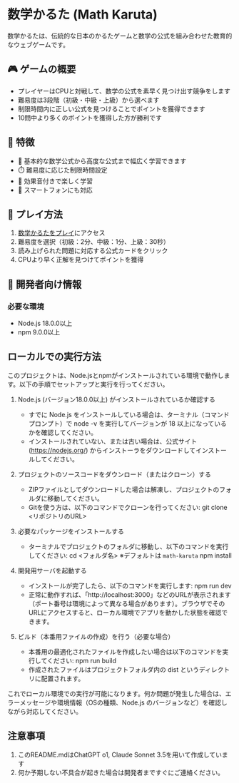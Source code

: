 # 数学かるた (Math Karuta)

数学かるたは、伝統的な日本のかるたゲームと数学の公式を組み合わせた教育的なウェブゲームです。

## 🎮 ゲームの概要

- プレイヤーはCPUと対戦して、数学の公式を素早く見つけ出す競争をします
- 難易度は3段階（初級・中級・上級）から選べます
- 制限時間内に正しい公式を見つけることでポイントを獲得できます
- 10問中より多くのポイントを獲得した方が勝利です

## 🎯 特徴

- 🔢 基本的な数学公式から高度な公式まで幅広く学習できます
- ⏱️ 難易度に応じた制限時間設定
- 🎵 効果音付きで楽しく学習
- 📱 スマートフォンにも対応

## 🚀 プレイ方法

1. [数学かるたをプレイ](https://math-karuta.vercel.app)にアクセス
2. 難易度を選択（初級：2分、中級：1分、上級：30秒）
3. 読み上げられた問題に対応する公式カードをクリック
4. CPUより早く正解を見つけてポイントを獲得

## 🔧 開発者向け情報

### 必要な環境

- Node.js 18.0.0以上
- npm 9.0.0以上

## ローカルでの実行方法

このプロジェクトは、Node.jsとnpmがインストールされている環境で動作します。以下の手順でセットアップと実行を行ってください。

1. Node.js (バージョン18.0.0以上) がインストールされているか確認する  
   - すでに Node.js をインストールしている場合は、ターミナル（コマンドプロンプト）で
     node -v
     を実行してバージョンが 18 以上になっているかを確認してください。  
   - インストールされていない、または古い場合は、公式サイト (https://nodejs.org/) からインストーラをダウンロードしてインストールしてください。

2. プロジェクトのソースコードをダウンロード（またはクローン）する  
   - ZIPファイルとしてダウンロードした場合は解凍し、プロジェクトのフォルダに移動してください。
   - Gitを使う方は、以下のコマンドでクローンを行ってください:
     git clone <リポジトリのURL>

3. 必要なパッケージをインストールする  
   - ターミナルでプロジェクトのフォルダに移動し、以下のコマンドを実行してください:
     cd <フォルダ名> ※デフォルトは `math-karuta`
     npm install

4. 開発用サーバを起動する  
   - インストールが完了したら、以下のコマンドを実行します:
     npm run dev  
   - 正常に動作すれば、「http://localhost:3000」などのURLが表示されます（ポート番号は環境によって異なる場合があります）。ブラウザでそのURLにアクセスすると、ローカル環境でアプリを動かした状態を確認できます。

5. ビルド（本番用ファイルの作成）を行う（必要な場合）  
   - 本番用の最適化されたファイルを作成したい場合は以下のコマンドを実行してください:
     npm run build  
   - 作成されたファイルはプロジェクトフォルダ内の dist というディレクトリに配置されます。

これでローカル環境での実行が可能になります。何か問題が発生した場合は、エラーメッセージや環境情報（OSの種類、Node.js のバージョンなど）を確認しながら対応してください。

## 注意事項
1. このREADME.mdはChatGPT o1, Claude Sonnet 3.5を用いて作成しています
2. 何か予期しない不具合が起きた場合は開発者まですぐにご連絡ください。